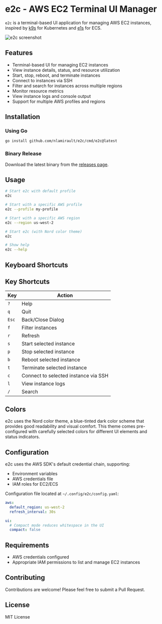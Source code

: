 # e2c - AWS EC2 Terminal UI Manager

`e2c` is a terminal-based UI application for managing AWS EC2 instances, inspired by [k9s](https://github.com/derailed/k9s) for Kubernetes and [e1s](https://github.com/keidarcy/e1s/) for ECS.

![e2c screenshot](docs/images/screenshot.png)

## Features

- Terminal-based UI for managing EC2 instances
- View instance details, status, and resource utilization
- Start, stop, reboot, and terminate instances
- Connect to instances via SSH
- Filter and search for instances across multiple regions
- Monitor resource metrics
- View instance logs and console output
- Support for multiple AWS profiles and regions

## Installation

### Using Go

```bash
go install github.com/nlamirault/e2c/cmd/e2c@latest
```

### Binary Release

Download the latest binary from the [releases page](https://github.com/nlamirault/e2c/releases).

## Usage

```bash
# Start e2c with default profile
e2c

# Start with a specific AWS profile
e2c --profile my-profile

# Start with a specific AWS region
e2c --region us-west-2

# Start e2c (with Nord color theme)
e2c

# Show help
e2c --help
```

## Keyboard Shortcuts
## Key Shortcuts

| Key | Action |
| --- | ------ |
| `?` | Help |
| `q` | Quit |
| `Esc` | Back/Close Dialog |
| `f` | Filter instances |
| `r` | Refresh |
| `s` | Start selected instance |
| `p` | Stop selected instance |
| `b` | Reboot selected instance |
| `t` | Terminate selected instance |
| `c` | Connect to selected instance via SSH |
| `l` | View instance logs |
| `/` | Search |

## Colors

e2c uses the Nord color theme, a blue-tinted dark color scheme that provides good readability and visual comfort. This theme comes pre-configured with carefully selected colors for different UI elements and status indicators.

## Configuration

e2c uses the AWS SDK's default credential chain, supporting:

- Environment variables
- AWS credentials file
- IAM roles for EC2/ECS

Configuration file located at `~/.config/e2c/config.yaml`:

```yaml
aws:
  default_region: us-west-2
  refresh_interval: 30s

ui:
  # Compact mode reduces whitespace in the UI
  compact: false
```

## Requirements

- AWS credentials configured
- Appropriate IAM permissions to list and manage EC2 instances

## Contributing

Contributions are welcome! Please feel free to submit a Pull Request.

## License

MIT License